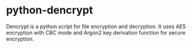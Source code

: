 # python-dencrypt
Dencrypt is a python script for file encryption and decryption. It uses AES encryption with CBC mode and Argon2 key derivation function for secure encryption.
